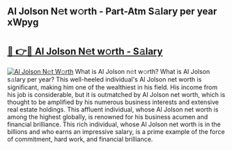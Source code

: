 ## Al Jolson N𝚎t w𝚘rth - Part-Atm S𝚊lary per year xWpyg

# <h2><a href="http://gc0dx2f.nevu.top/?p=Al+Jolson">🔗 👉🔴 Al Jolson N𝚎t w𝚘rth - S𝚊lary</a></h2>

[![Al Jolson N𝚎t W𝚘rth](https://i.imgur.com/Oavwk0R.jpeg)](http://gc0dx2f.nevu.top/?p=Al+Jolson)
What is Al Jolson n𝚎t w𝚘rth? What is Al Jolson s𝚊lary per year?
This well-heeled individual's Al Jolson net worth is significant, making him one of the wealthiest in his field. His income from his job is considerable, but it is outmatched by Al Jolson net worth, which is thought to be amplified by his numerous business interests and extensive real estate holdings. This affluent individual, whose Al Jolson net worth is among the highest globally, is renowned for his business acumen and financial brilliance. This rich individual, whose Al Jolson net worth is in the billions and who earns an impressive salary, is a prime example of the force of commitment, hard work, and financial brilliance.
